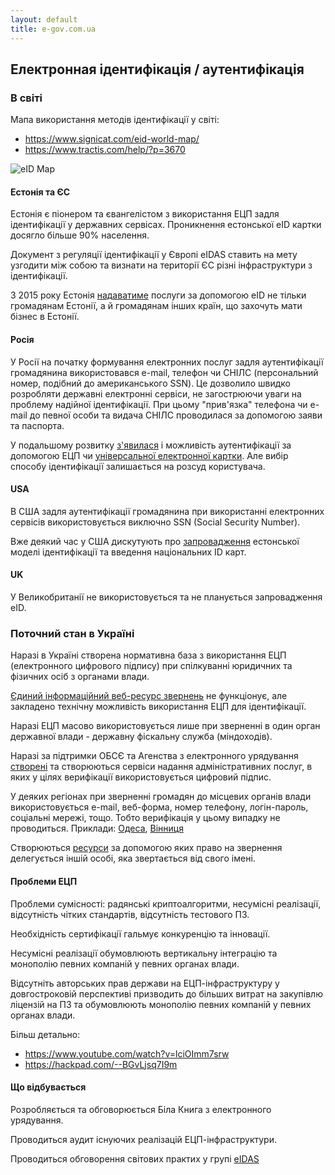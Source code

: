 ```yaml
---
layout: default
title: e-gov.com.ua
---
```


## Електронная ідентифікація / аутентифікація

### В світі

Мапа використання методів ідентифікації у світі:

* https://www.signicat.com/eid-world-map/
* https://www.tractis.com/help/?p=3670

![eID Map](https://www.tractis.com/help/wp-content/uploads/World-Map-of-eID-deployments-800.png)


#### Естонія та ЄС

Естонія є піонером та євангелістом з використання ЕЦП задля ідентифікації у державних сервісах. Проникнення естонської eID картки досягло більше 90% населення.

Документ з регуляції ідентифікації у Європі eIDAS ставить на мету узгодити між собою та визнати на території ЄС
різні інфраструктури з ідентифікації.

З 2015 року Естонія [надаватиме](http://www.economist.com/news/international/21605923-national-identity-scheme-goes-global-estonia-takes-plunge) послуги за допомогою eID не тільки громадянам Естонії, а й громадянам інших країн,
що захочуть мати бізнес в Естонії.

#### Росія

У Росії на початку формування електронних послуг задля аутентифікації громадянина
використовався е-mail, телефон чи СНІЛС
(персональний номер, подібний до американського SSN).
Це дозволило швидко розробляти державні електронні сервіси, не загострюючи уваги на проблему надійної ідентифікації.
При цьому "прив'язка" телефона чи e-mail до певної особи та видача СНІЛС проводилася за допомогою заяви та паспорта.

У подальшому розвитку [з'явилася](https://esia.gosuslugi.ru/idp/authn/CommonLogin)
і можливість аутентифікації за допомогою ЕЦП
чи [універсальної електронної картки](http://www.uecard.ru/for-citizens/). Але вибір способу ідентифікації залишається на розсуд користувача.

#### USA

В США задля аутентифікації громадянина при використанні електронних сервісів
використовується виключно SSN (Social Security Number).

Вже деякий час у США дискутують про [запровадження](http://www.nextgov.com/mobile/2011/09/group-urges-us-to-adopt-electronic-id-cards-for-citizens/49781/)
естонської моделі ідентифікації та введення національних ID карт.

#### UK

У Великобританії не використовується та не планується запровадження eID.

### Поточний стан в Україні

Наразі в Україні створена нормативна база з використання ЕЦП (електронного цифрового підпису)
при спілкуванні юридичних та фізичних осіб з органами влади.

[Єдиний інформаційний веб-ресурс звернень](http://z.gov.ua/) не функціонує,
але закладено технічну можливість використання ЕЦП для ідентифікації.

Наразі ЕЦП масово використовується лише при зверненні
в один орган державної влади - державну фіскальну служба (міндоходів).

Наразі за підтримки ОБСЄ та Агенства з електронного урядування [створені](https://e-dabi.gov.ua/)
та створюються сервіси надання адміністративних послуг, в яких у цілях верифікації використовується цифровий підпис.

У деяких регіонах при зверненні громадян до місцевих органів влади використовується e-mail, веб-форма, номер телефону, логін-пароль, соціальні мережі, тощо.
Тобто верифікація у цьому випадку не проводиться. Приклади: [Одеса](http://omr.gov.ua/appeals/), [Вінниця](http://my.vmr.gov.ua/)

Створюються [ресурси](https://dostup.pravda.com.ua) за допомогою яких
право на звернення делегується іншій особі, яка звертається від свого імені.

#### Проблеми ЕЦП

Проблеми сумісності: радянські криптоалгоритми, несумісні реалізації,
відсутність чітких стандартів, відсутність тестового ПЗ.

Необхідність сертифікації гальмує конкуренцію та інновації.

Несумісні реалізації обумовлюють вертикальну інтеграцію та монополію певних компаній
у певних органах влади.

Відсутніть авторських прав держави на ЕЦП-інфраструктуру у довгостроковій перспективі
призводить до більших витрат на закупівлю ліцензій на ПЗ та обумовлюють монополію певних компаній
у певних органах влади.

Більш детально:

* https://www.youtube.com/watch?v=lciOImm7srw
* https://hackpad.com/--BGvLjsq7I9m

#### Що відбувається

Розробляється та обговорюється Біла Книга з електронного урядування.

Проводиться аудит існуючих реалізацій ЕЦП-інфраструктури.

Проводиться обговорення світових практих у групі [eIDAS](https://www.facebook.com/groups/eIDAS.UA/)
